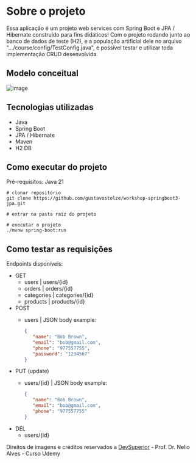 # Sobre o projeto
Essa aplicação é um projeto web services com Spring Boot e JPA / Hibernate construído para fins didáticos!
Com o projeto rodando junto ao banco de dados de teste (H2), e a população artificial dele no arquivo ".../course/config/TestConfig.java",
é possível testar e utilizar toda implementação CRUD desenvolvida.

## Modelo conceitual

![image](https://github.com/user-attachments/assets/b9cd50bd-652f-4cc5-b9f0-d98f10daf7e3)

## Tecnologias utilizadas
- Java
- Spring Boot
- JPA / Hibernate
- Maven
- H2 DB

## Como executar do projeto
Pré-requisitos: Java 21
~~~
# clonar repositório
git clone https://github.com/gustavostolze/workshop-springboot3-jpa.git

# entrar na pasta raiz do projeto

# executar o projeto
./mvnw spring-boot:run
~~~
## Como testar as requisições
Endpoints disponíveis:
- GET
  - users | users/{id}
  - orders | orders/{id}
  - categories | categories/{id}
  - products | products/{id}
- POST
  - users | JSON body example:

      ~~~~json
      {
         "name": "Bob Brown",
         "email": "bob@gmail.com",
         "phone": "977557755",
         "password": "1234567"
      } 
      ~~~~
- PUT (update)
  - users/{id} | JSON body example:

      ~~~~json
      {
         "name": "Bob Brown",
         "email": "bob@gmail.com",
         "phone": "977557755"
      } 
      ~~~~
- DEL
  - users/{id}

Direitos de imagens e créditos reservados a [DevSuperior](https://devsuperior.com.br/) - Prof. Dr. Nelio Alves - Curso Udemy

